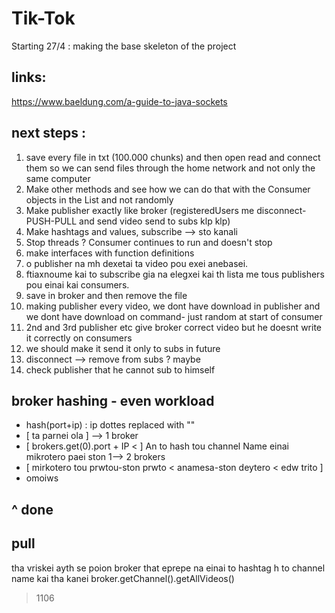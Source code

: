 # Tik-Tok

Starting 27/4 : making the base skeleton of the project

## links:
https://www.baeldung.com/a-guide-to-java-sockets

## next steps :
1. save every file in txt (100.000 chunks) and then open read and connect them so 
we can send files through the home network and not only the same computer
2. Make other methods and see how we can do that with the Consumer objects
in the List and not randomly
3. Make publisher exactly like broker                                        (registeredUsers me disconnect-PUSH-PULL and send video send to subs klp klp)
4. Make hashtags and values, subscribe --> sto kanali
5. Stop threads ? Consumer continues to run and doesn't stop
6. make interfaces with function definitions
7. o publisher na mh dexetai ta video pou exei anebasei.
8. ftiaxnoume kai to subscribe gia na elegxei kai th lista me tous publishers pou einai kai consumers.
9. save in broker and then remove the file
10. making publisher every video, we dont have download in publisher and we dont have download on command- just random at start of consumer
11. 2nd and 3rd publisher etc give broker correct video but he doesnt write it correctly on consumers
12. we should make it send it only to subs in future
13. disconnect --> remove from subs ? maybe
14. check publisher that he cannot sub to himself

## broker hashing - even workload
* hash(port+ip) : ip dottes replaced with ""
* [ ta parnei ola ] --> 1 broker
* [ brokers.get(0).port + IP < ] An to hash tou channel Name einai mikrotero paei ston 1--> 2 brokers
* [ mirkotero tou prwtou-ston prwto < anamesa-ston deytero < edw trito ]
* omoiws 
## ^ done


## pull
tha vriskei ayth se poion broker that eprepe na einai to hashtag h to channel name kai tha kanei
broker.getChannel().getAllVideos()


> 1106